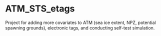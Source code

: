 # ATM_STS_etags
Project for adding more covariates to ATM (sea ice extent, NPZ, potential spawning grounds), electronic tags, and conducting self-test simulation.
